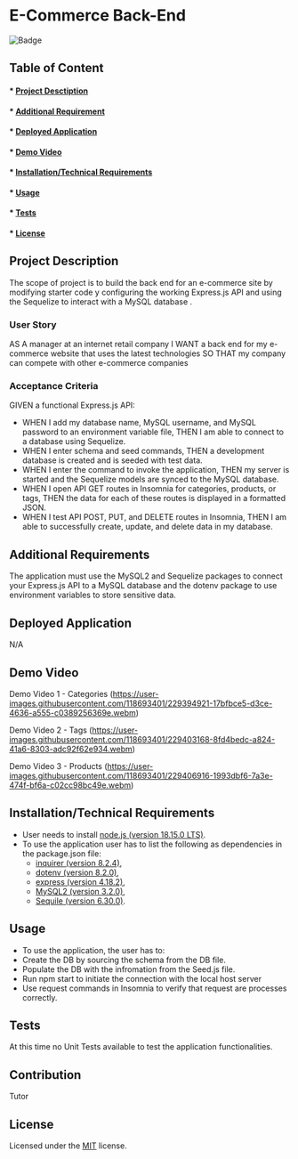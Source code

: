 # E-Commerce Back-End 

![Badge](https://img.shields.io/badge/license-MIT-green?style=plastic&logo=appveyor)

## Table of Content
#### * [Project Desctiption](#description)
#### * [Additional Requirement](#requirements)
#### * [Deployed Application](#application)
#### * [Demo Video](#video)
#### * [Installation/Technical Requirements](#installation)
#### * [Usage](#usage)
#### * [Tests](#tests)
#### * [License](#license)


## Project Description
The scope of project is to build the back end for an e-commerce site by modifying starter code y configuring the working Express.js API and using the Sequelize to interact with a MySQL database . 

### User Story
AS A manager at an internet retail company
I WANT a back end for my e-commerce website that uses the latest technologies
SO THAT my company can compete with other e-commerce companies

### Acceptance Criteria
GIVEN a functional Express.js API:

- WHEN I add my database name, MySQL username, and MySQL password to an environment variable file, THEN I am able to connect to a database using Sequelize.
- WHEN I enter schema and seed commands, THEN a development database is created and is seeded with test data.
- WHEN I enter the command to invoke the application, THEN my server is started and the Sequelize models are synced to the MySQL database.
- WHEN I open API GET routes in Insomnia for categories, products, or tags, THEN the data for each of these routes is displayed in a formatted JSON.
- WHEN I test API POST, PUT, and DELETE routes in Insomnia, THEN I am able to successfully create, update, and delete data in my database. 
 
 
## Additional Requirements
The application must use the MySQL2 and Sequelize packages to connect your Express.js API to a MySQL database and the dotenv package to use environment variables to store sensitive data.

## Deployed Application
N/A


## Demo Video
Demo Video 1 - Categories (https://user-images.githubusercontent.com/118693401/229394921-17bfbce5-d3ce-4636-a555-c0389256369e.webm)

Demo Video 2 - Tags
(https://user-images.githubusercontent.com/118693401/229403168-8fd4bedc-a824-41a6-8303-adc92f62e934.webm)

Demo Video 3 - Products
(https://user-images.githubusercontent.com/118693401/229406916-1993dbf6-7a3e-474f-bf6a-c02cc98bc49e.webm)


## Installation/Technical Requirements
- User needs to install [node.js (version 18.15.0 LTS)](https://nodejs.org/en/).
- To use the application user has to list the following as dependencies in the package.json file:
  - [inquirer (version 8.2.4)](https://www.npmjs.com/package/inquirer/v/8.2.4),
  - [dotenv (version 8.2.0)](https://www.npmjs.com/package/dotenv/v/8.2.0),
  - [express (version 4.18.2)](https://www.npmjs.com/package/express),
  - [MySQL2 (version 3.2.0)](https://www.npmjs.com/package/mysql2),
  - [Sequile (version 6.30.0)](https://www.npmjs.com/package/sequelize).

## Usage
- To use the application, the user has to:
 - Create the DB by sourcing the schema from the DB file.
 - Populate the DB with the infromation from the Seed.js file.
 - Run npm start to initiate the connection with the local host server
 - Use request commands in Insomnia to verify that request are processes correctly. 


## Tests
At this time no Unit Tests available to test the application functionalities. 


## Contribution
Tutor


## License
Licensed under the [MIT](https://choosealicense.com/licenses/mit/) license.
